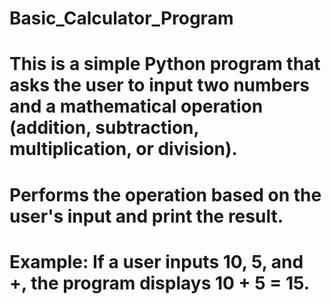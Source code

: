 # Basic_Calculator_Program
# This is a simple Python program that asks the user to input two numbers and a mathematical operation (addition, subtraction, multiplication, or division).
# Performs the operation based on the user's input and print the result.
# Example: If a user inputs 10, 5, and +, the program displays 10 + 5 = 15.
